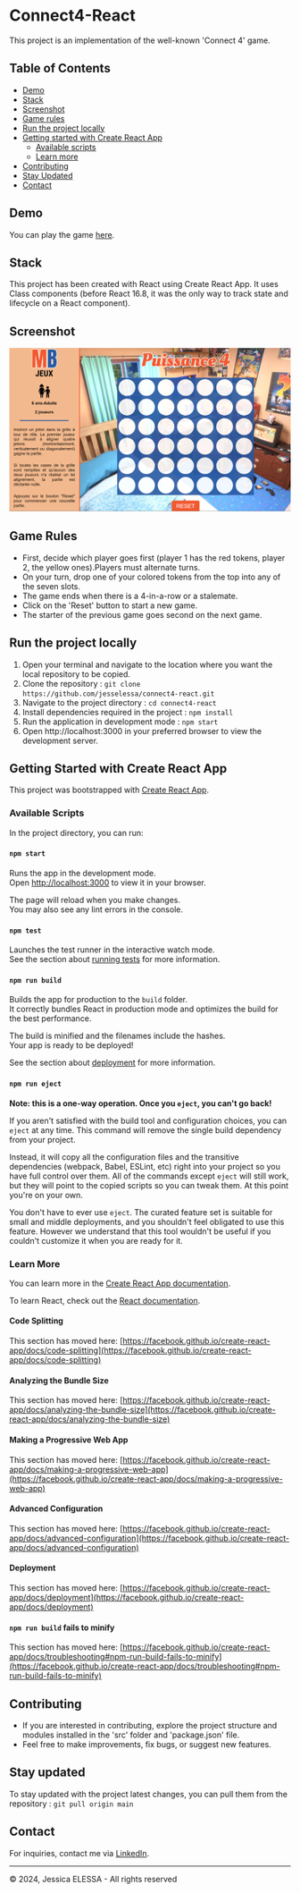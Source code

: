 # Connect4-React

This project is an implementation of the well-known 'Connect 4' game.

## Table of Contents

- [Demo](#demo)
- [Stack](#stack)
- [Screenshot](#screenshot)
- [Game rules](#game-rules)
- [Run the project locally](#run-the-project-locally)
- [Getting started with Create React App](#getting-started-with-create-react-app)
  - [Available scripts](#available-scripts)
  - [Learn more](#learn-more)
- [Contributing](#contributing)
- [Stay Updated](#stay-updated)
- [Contact](#contact)

## Demo

You can play the game [here](https://jesselessa.github.io/connect4-react).

## Stack

This project has been created with React using Create React App. It uses Class components (before React 16.8, it was the only way to track state and lifecycle on a React component).

## Screenshot

![Screenshot](./public/screenshot.png)

## Game Rules

- First, decide which player goes first (player 1 has the red tokens, player 2, the yellow ones).Players must alternate turns.
- On your turn, drop one of your colored tokens from the top into any of the seven slots.
- The game ends when there is a 4-in-a-row or a stalemate.
- Click on the 'Reset' button to start a new game.
- The starter of the previous game goes second on the next game.

## Run the project locally

1. Open your terminal and navigate to the location where you want the local repository to be copied.
2. Clone the repository : `git clone https://github.com/jesselessa/connect4-react.git`
3. Navigate to the project directory : `cd connect4-react`
4. Install dependencies required in the project : `npm install`
5. Run the application in development mode : `npm start`
6. Open http://localhost:3000 in your preferred browser to view the development server.

## Getting Started with Create React App

This project was bootstrapped with [Create React App](https://github.com/facebook/create-react-app).

### Available Scripts

In the project directory, you can run:

#### `npm start`

Runs the app in the development mode.\
Open [http://localhost:3000](http://localhost:3000) to view it in your browser.

The page will reload when you make changes.\
You may also see any lint errors in the console.

#### `npm test`

Launches the test runner in the interactive watch mode.\
See the section about [running tests](https://facebook.github.io/create-react-app/docs/running-tests) for more information.

#### `npm run build`

Builds the app for production to the `build` folder.\
It correctly bundles React in production mode and optimizes the build for the best performance.

The build is minified and the filenames include the hashes.\
Your app is ready to be deployed!

See the section about [deployment](https://facebook.github.io/create-react-app/docs/deployment) for more information.

#### `npm run eject`

**Note: this is a one-way operation. Once you `eject`, you can't go back!**

If you aren't satisfied with the build tool and configuration choices, you can `eject` at any time. This command will remove the single build dependency from your project.

Instead, it will copy all the configuration files and the transitive dependencies (webpack, Babel, ESLint, etc) right into your project so you have full control over them. All of the commands except `eject` will still work, but they will point to the copied scripts so you can tweak them. At this point you're on your own.

You don't have to ever use `eject`. The curated feature set is suitable for small and middle deployments, and you shouldn't feel obligated to use this feature. However we understand that this tool wouldn't be useful if you couldn't customize it when you are ready for it.

### Learn More

You can learn more in the [Create React App documentation](https://facebook.github.io/create-react-app/docs/getting-started).

To learn React, check out the [React documentation](https://reactjs.org/).

#### Code Splitting

This section has moved here: [https://facebook.github.io/create-react-app/docs/code-splitting](https://facebook.github.io/create-react-app/docs/code-splitting)

#### Analyzing the Bundle Size

This section has moved here: [https://facebook.github.io/create-react-app/docs/analyzing-the-bundle-size](https://facebook.github.io/create-react-app/docs/analyzing-the-bundle-size)

#### Making a Progressive Web App

This section has moved here: [https://facebook.github.io/create-react-app/docs/making-a-progressive-web-app](https://facebook.github.io/create-react-app/docs/making-a-progressive-web-app)

#### Advanced Configuration

This section has moved here: [https://facebook.github.io/create-react-app/docs/advanced-configuration](https://facebook.github.io/create-react-app/docs/advanced-configuration)

#### Deployment

This section has moved here: [https://facebook.github.io/create-react-app/docs/deployment](https://facebook.github.io/create-react-app/docs/deployment)

#### `npm run build` fails to minify

This section has moved here: [https://facebook.github.io/create-react-app/docs/troubleshooting#npm-run-build-fails-to-minify](https://facebook.github.io/create-react-app/docs/troubleshooting#npm-run-build-fails-to-minify)

## Contributing

- If you are interested in contributing, explore the project structure and modules installed in the 'src' folder and 'package.json' file.
- Feel free to make improvements, fix bugs, or suggest new features.

## Stay updated

To stay updated with the project latest changes, you can pull them from the repository : `git pull origin main`

## Contact

For inquiries, contact me via [LinkedIn](https://www.linkedin.com/in/jessica-elessa/).

---

&copy; 2024, Jessica ELESSA - All rights reserved
